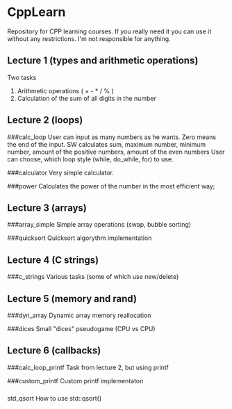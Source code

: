 # CppLearn
Repository for CPP learning courses. If you really need it you can use it without any restrictions. I'm not responsible for anything.

## Lecture 1 (types and arithmetic operations)
Two tasks

1. Arithmetic operations ( + - * / % )
2. Calculation of the sum of all digits in the number

## Lecture 2 (loops)

###calc_loop
User can input as many numbers as he wants. Zero means the end of the input.
SW calculates sum, maximum number, minimum number, amount of the positive numbers, amount of the even numbers
User can choose, which loop style (while, do_while, for) to use. 

###calculator
Very simple calculator.

###power
Calculates the power of the number in the most efficient way;

## Lecture 3 (arrays)
###array_simple
Simple array operations (swap, bubble sorting)

###quicksort
Quicksort algorythm implementation

## Lecture 4 (C strings)
###c_strings
Various tasks (some of which use new/delete)

## Lecture 5 (memory and rand)
###dyn_array
Dynamic array memory reallocation

###dices
Small "dices" pseudogame (CPU vs CPU)

## Lecture 6 (callbacks)
###calc_loop_printf
Task from lecture 2, but using printf

###custom_printf
Custom printf implementaton

###
std_qsort
How to use std::qsort()